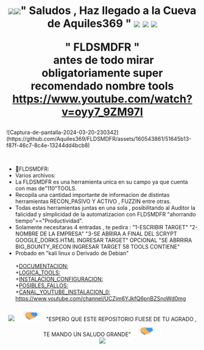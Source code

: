 <h1 align="center"><img height="40" src="https://github.com/7oSkaaa/7oSkaaa/blob/main/Images/about_me.gif?raw=true"><img height="40" src="https://emoji.gg/assets/emoji/7333-parrotdance.gif">" Saludos , Haz llegado a la Cueva de Aquiles369 " <img height="40" src="https://emoji.gg/assets/emoji/7333-parrotdance.gif"> <img height="40" src="https://github.com/7oSkaaa/7oSkaaa/blob/main/Images/about_me.gif?raw=true"> <img height="35" src="https://user-images.githubusercontent.com/73097560/115834477-dbab4500-a447-11eb-908a-139a6edaec5c.gif"> 

 " FLDSMDFR "<br>
 <img>
 antes de todo mirar obligatoriamente super recomendado nombre tools https://www.youtube.com/watch?v=oyy7_9ZM97I

</h1>![Captura-de-pantalla-2024-03-20-230342](https://github.com/Aquiles369/FLDSMDFR/assets/160543861/51645b13-f87f-46c7-8c4e-13244dd4bcb8)

</p>
<br>

- :file_folder:FLDSMDFR:
- Varios archivos:
- La FLDSMDFR es una herramienta unica en su campo ya que cuenta con mas de"110"TOOLS.
- Recopila una cantidad importante de informacion de distintas herramientas RECON_PASIVO Y ACTIVO , FUZZIN entre otras.
- Todas estas herramientas juntas en una sola , posibilitando al Auditor la falicidad y simplicidad de la automatizacion con FLDSMDFR "ahorrando tiempo"=="Productividad".
- Solamente necesitaras 4 entradas , te pedira : "1-ESCRIBIR TARGET" "2-NOMBRE DE LA EMPRESA" "3-SE ABRIRA A FINAL DEL SCRYPT GOOGLE_DORKS.HTML INGRESAR TARGET" OPCIONAL "SE ABRRIRA 
  BIG_BOUNTY_RECON INGRESAR TARGET 58 TOOLS CONTIENE"
- Probado en "kali linux o Derivado  de Debian"
  <br>
    <br>
+[DOCUMENTACION:](DOCUEMENTACION_COMPLETA/DOCUMENTACION)<br>
+[LOGICA_TOOLS:](DOCUEMENTACION_COMPLETA/LOGICA.txt)<br>
+[INSTALACION_CONFIGURACION:](DOCUEMENTACION_COMPLETA/INSTALACION_CONFIGURACION.txt)<br>
+[POSIBLES_FALLOS:](DOCUEMENTACION_COMPLETA/POSIBLES_FALLOS.txt)<br>
+[CANAL_YOUTUBE_INSTALACION_0: https://www.youtube.com/channel/UCZjm6YJkfQ6pnBZSnoWd0mg ](https://www.youtube.com/channel/UCZjm6YJkfQ6pnBZSnoWd0mg)<br>




<p align="center">
  <img src="https://user-images.githubusercontent.com/73097560/115834477-dbab4500-a447-11eb-908a-139a6edaec5c.gif"> 
<img src="https://github.com/0xAbdulKhalid/0xAbdulKhalid/raw/main/assets/mdImages/handshake.gif" width ="80">"ESPERO QUE ESTE REPOSITORIO  FUESE DE TU AGRADO , TE MANDO UN SALUDO GRANDE"<img src="https://github.com/0xAbdulKhalid/0xAbdulKhalid/raw/main/assets/mdImages/handshake.gif" width ="80">
	<br>
	<img src="https://user-images.githubusercontent.com/73097560/115834477-dbab4500-a447-11eb-908a-139a6edaec5c.gif"> 
</p>

 
